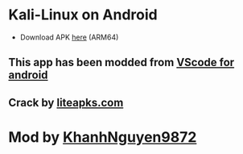 # Kali-Linux on Android
- Download APK [here](https://github.com/KhanhNguyen9872/Kali-Linux_Android/releases/tag/apk) (ARM64)

## This app has been modded from [VScode for android](https://play.google.com/store/apps/details?id=dev.environment.VScode_Paid&hl=en_US)
## Crack by [liteapks.com](https://liteapks.com/vscode-for-android.html)
# Mod by [KhanhNguyen9872](https://github.com/KhanhNguyen9872)
